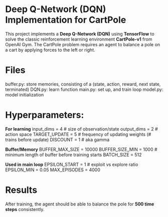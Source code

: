 # Deep Q-Network (DQN) Implementation for CartPole

This project implements a **Deep Q-Network (DQN)** using **TensorFlow** to solve the classic reinforcement learning environment **CartPole-v1** from OpenAI Gym.
The CartPole problem requires an agent to balance a pole on a cart by applying forces to the left or right.

# Files
buffer.py: store memories, consisting of a (state, action, reward, next state, terminated)
DQN.py: learn function
main.py: set up, and train loop
model.py: model initialization

# Hyperparameters:
**For learning**
input_dims = 4 # size of observation/state
output_dims = 2 # action space
TARGET_UPDATE = 5 # frequency of updating weights (# trains before update)
DISCOUNT = 1 # aka gamma

**Buffer/Memory**
BUFFER_MAX_SIZE = 10000
BUFFER_SIZE_MIN = 1000 # minimum length of buffer before training starts
BATCH_SIZE = 512

**Used in main loop**
EPSILON_START = 1 # exploit vs explore ratio
EPSILON_MIN = 0.05
MAX_EPISODES = 4000

# Results
After training, the agent should be able to balance the pole for **500 time steps** consistently.

